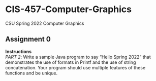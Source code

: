 # CIS-457-Computer-Graphics
CSU Spring 2022 Computer Graphics  

## Assignment 0
**Instructions**  
*PART 2*: Write a sample Java program to say “Hello Spring 2022” that demonstrates the use of
formats in Printf and the use of string concatenation. Your program should use multiple
features of these functions and be unique.  
